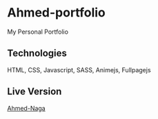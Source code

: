 # Ahmed-portfolio
My Personal Portfolio 

## Technologies
HTML, CSS, Javascript, SASS, Animejs, Fullpagejs

## Live Version
[Ahmed-Naga](https://ahmedalaa013.github.io/Ahmed-portfolio)
